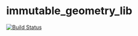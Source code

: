 # immutable_geometry_lib
[![Build Status](https://travis-ci.org/misdake/immutable_geometry_lib.svg?branch=dev)](https://travis-ci.org/misdake/immutable_geometry_lib)
